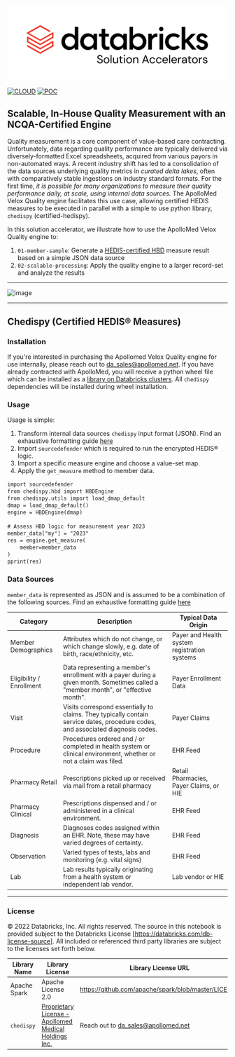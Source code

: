 ![image](https://raw.githubusercontent.com/databricks-industry-solutions/.github/main/profile/solacc_logo_wide.png)

[![CLOUD](https://img.shields.io/badge/CLOUD-ALL-blue?logo=googlecloud&style=for-the-badge)](https://cloud.google.com/databricks)
[![POC](https://img.shields.io/badge/POC-10_days-green?style=for-the-badge)](https://databricks.com/try-databricks)

## Scalable, In-House Quality Measurement with an NCQA-Certified Engine
Quality measurement is a core component of value-based care contracting. Unfortunately, data regarding quality performance are typically delivered via diversely-formatted Excel spreadsheets, acquired from various payors in non-automated ways. A recent industry shift has led to a consolidation of the data sources underlying quality metrics in *curated delta lakes*, often with comparatively stable ingestions on industry standard formats. For the first time, *it is possible for many organizations to measure their quality performance daily, at scale, using internal data sources.* The ApolloMed Velox Quality engine facilitates this use case, allowing certified HEDIS measures to be executed in parallel with a simple to use python library, `chedispy` (certified-hedispy).

In this solution accelerator, we illustrate how to use the ApolloMed Velox Quality engine to:
1. `01-member-sample`: Generate a [HEDIS-certified HBD](https://www.ncqa.org/hedis/measures/comprehensive-diabetes-care/) measure result based on a simple JSON data source
2. `02-scalable-processing`: Apply the quality engine to a larger record-set and analyze the results
___

![image](https://velox-public-image.s3.amazonaws.com/quality_engine_diagram.png)

___
## Chedispy (Certified HEDIS® Measures)

### Installation
If you're interested in purchasing the Apollomed Velox Quality engine for use internally, please reach out to [da_sales@apollomed.net](mailto:da_sales@apollomed.net). If you have already contracted with ApolloMed, you will receive a python wheel file which can be installed as a [library on Databricks clusters](https://docs.databricks.com/en/libraries/cluster-libraries.html). All `chedispy` dependencies will be installed during wheel installation.

### Usage
Usage is simple:
1. Transform internal data sources `chedispy` input format (JSON). Find an exhaustive formatting guide [here](https://ameh.notion.site/ameh/ApolloMed-Quality-Engine-Documentation-3250d28383fa4a3a9cf7eab6b41296ce)
1. Import `sourcedefender` which is required to run the encrypted HEDIS® logic.
2. Import a specific measure engine and choose a value-set map.
3. Apply the `get_measure` method to member data.

```
import sourcedefender
from chedispy.hbd import HBDEngine
from chedispy.utils import load_dmap_default
dmap = load_dmap_default()
engine = HBDEngine(dmap)

# Assess HBD logic for measurement year 2023
member_data["my"] = "2023"
res = engine.get_measure(
    member=member_data
)
pprint(res)
```

### Data Sources
`member_data` is represented as JSON and is assumed to be a combination of the following sources. Find an exhaustive formatting guide [here](https://ameh.notion.site/ameh/ApolloMed-Quality-Engine-Documentation-3250d28383fa4a3a9cf7eab6b41296ce)

| Category                 | Description                                                                                                                         | Typical Data Origin                                                                                                                                                         |
| ------------------------ | ----------------------------------------------------------------------------------------------------------------------------------- | --------------------------------------------------------------------------------------------------------------------------------------------------------------------------- |
| Member Demographics      | Attributes which do not change, or which change slowly, e.g. date of birth, race/ethnicity, etc.                                    | Payer and Health system registration systems                                                                                                                                |
| Eligibility / Enrollment | Data representing a member's enrollment with a payer during a given month. Sometimes called a "member month", or "effective month". | Payer Enrollment Data                                                                                                                                                       |
| Visit                    | Visits correspond essentially to claims. They typically contain service dates, procedure codes, and associated diagnosis codes.     | Payer Claims                                                                                                                                                                |
| Procedure                | Procedures ordered and / or completed in health system or clinical environment, whether or not a claim was filed.                   | EHR Feed                                                                                                                                                                    |
| Pharmacy Retail          | Prescriptions picked up or received via mail from a retail pharmacy                                                                 | Retail Pharmacies, Payer Claims, or HIE                                                                                                                                     |
| Pharmacy Clinical        | Prescriptions dispensed and / or administered in a clinical environment.                                                            | EHR Feed                                                                                                                                                                    |
| Diagnosis                | Diagnoses codes assigned within an EHR. Note, these may have varied degrees of certainty.                                           | EHR Feed                                                                                                                                                                    |
| Observation              | Varied types of tests, labs and monitoring (e.g. vital signs)                                                                       | EHR Feed                                                                                                                                                                    |
| Lab                      | Lab results typically originating from a health system or independent lab vendor.                                                   | Lab vendor or HIE                                                                                                                                                           |

---

### License

&copy; 2022 Databricks, Inc. All rights reserved. The source in this notebook is provided subject to the Databricks License [https://databricks.com/db-license-source].  All included or referenced third party libraries are subject to the licenses set forth below.

| Library Name   | Library License | Library License URL |  Library Source URL |
|----------------------------------------|-------------------------|------------|-----------------------------------------------------|
| Apache Spark     | Apache License 2.0 | 	https://github.com/apache/spark/blob/master/LICENSE | 	https://github.com/apache/spark/tree/master/python/pyspark |
| `chedispy` | [Proprietary License - Apollomed Medical Holdings Inc.](https://www.apollomed.net/) | Reach out to [da_sales@apollomed.net](mailto:da_sales@apollomed.net) | |

